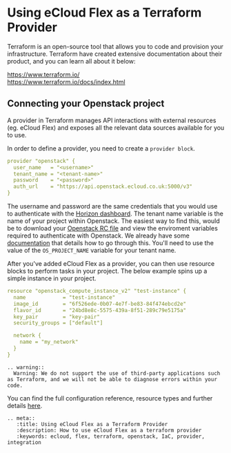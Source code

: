 # Using eCloud Flex as a Terraform Provider

Terraform is an open-source tool that allows you to code and provision your infrastructure. Terraform have created extensive documentation about their product, and you can learn all about it below:

<https://www.terraform.io/>  
<https://www.terraform.io/docs/index.html>

## Connecting your Openstack project

A provider in Terraform manages API interactions with external resources (eg. eCloud Flex) and exposes all the relevant data sources available for you to use.

In order to define a provider, you need to create a `provider block`.

```yaml
provider "openstack" {
  user_name   = "<username>"
  tenant_name = "<tenant-name>"
  password    = "<password>"
  auth_url    = "https://api.openstack.ecloud.co.uk:5000/v3"
}
```

The username and password are the same credentials that you would use to authenticate with the [Horizon dashboard](https://api.openstack.ecloud.co.uk/auth/login/). The tenant name variable is the name of your project within Openstack. The easiest way to find this, would be to download your [Openstack RC file](https://api.openstack.ecloud.co.uk/project/api_access/openrc/) and view the enviroment variables required to authenticate with Openstack. We already have some [documentation](https://docs.ukfast.co.uk/cloud/flex/general/settingvars.html) that details how to go through this. You'll need to use the value of the `OS_PROJECT_NAME` variable for your tenant name.

After you've added eCloud Flex as a provider, you can then use resource blocks to perform tasks in your project. The below example spins up a simple instance in your project.

```yaml
resource "openstack_compute_instance_v2" "test-instance" {
  name            = "test-instance"
  image_id        = "6f526ede-0b07-4e7f-be83-84f474ebcd2e"
  flavor_id       = "24bd8e8c-5575-439a-8f51-289c79e5175a"
  key_pair        = "key-pair"
  security_groups = ["default"]

  network {
    name = "my_network"
  }
}
```

```eval_rst
.. warning::
  Warning: We do not support the use of third-party applications such as Terraform, and we will not be able to diagnose errors within your code.
```

You can find the full configuration reference, resource types and further details [here](https://www.terraform.io/docs/providers/openstack/).

```eval_rst
.. meta::
   :title: Using eCloud Flex as a Terraform Provider
   :description: How to use eCloud Flex as a terraform provider
   :keywords: ecloud, flex, terraform, openstack, IaC, provider, integration
```
